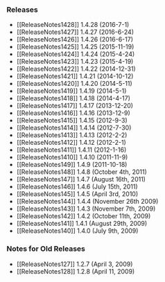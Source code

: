 ### Releases
 * [[ReleaseNotes1428]] 1.4.28 (2016-7-1)
 * [[ReleaseNotes1427]] 1.4.27 (2016-6-24)
 * [[ReleaseNotes1426]] 1.4.26 (2016-6-17)
 * [[ReleaseNotes1425]] 1.4.25 (2015-11-19)
 * [[ReleaseNotes1424]] 1.4.24 (2015-4-24)
 * [[ReleaseNotes1423]] 1.4.23 (2015-4-19)
 * [[ReleaseNotes1422]] 1.4.22 (2014-12-31)
 * [[ReleaseNotes1421]] 1.4.21 (2014-10-12)
 * [[ReleaseNotes1420]] 1.4.20 (2014-5-11)
 * [[ReleaseNotes1419]] 1.4.19 (2014-5-1)
 * [[ReleaseNotes1418]] 1.4.18 (2014-4-17)
 * [[ReleaseNotes1417]] 1.4.17 (2013-12-20)
 * [[ReleaseNotes1416]] 1.4.16 (2013-12-9)
 * [[ReleaseNotes1415]] 1.4.15 (2012-9-3)
 * [[ReleaseNotes1414]] 1.4.14 (2012-7-30)
 * [[ReleaseNotes1413]] 1.4.13 (2012-2-2)
 * [[ReleaseNotes1412]] 1.4.12 (2012-2-1)
 * [[ReleaseNotes1411]] 1.4.11 (2012-1-16)
 * [[ReleaseNotes1410]] 1.4.10 (2011-11-9)
 * [[ReleaseNotes149]] 1.4.9 (2011-10-18)
 * [[ReleaseNotes148]] 1.4.8 (October 4th, 2011)
 * [[ReleaseNotes147]] 1.4.7 (August 16th, 2011)
 * [[ReleaseNotes146]] 1.4.6 (July 15th, 2011)
 * [[ReleaseNotes145]] 1.4.5 (April 3rd, 2010)
 * [[ReleaseNotes144]] 1.4.4 (November 26th 2009)
 * [[ReleaseNotes143]] 1.4.3 (November 7th, 2009)
 * [[ReleaseNotes142]] 1.4.2 (October 11th, 2009)
 * [[ReleaseNotes141]] 1.4.1 (August 29th, 2009)
 * [[ReleaseNotes140]] 1.4.0 (July 9th, 2009)

### Notes for Old Releases
 * [[ReleaseNotes127]] 1.2.7 (April 3, 2009)
 * [[ReleaseNotes128]] 1.2.8 (April 11, 2009)

